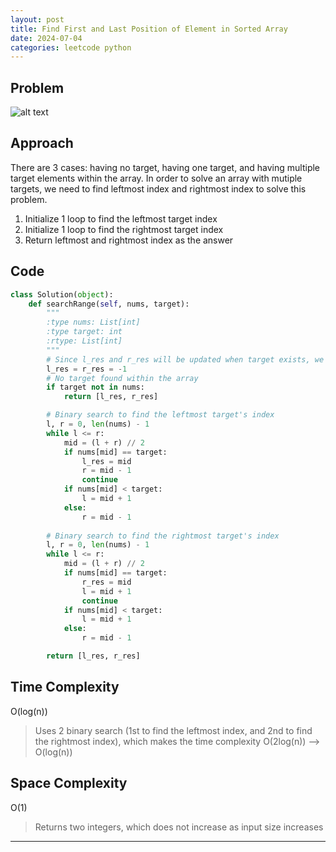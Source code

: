 ```yaml
---
layout: post
title: Find First and Last Position of Element in Sorted Array
date: 2024-07-04
categories: leetcode python
---
```


## Problem
![alt text](/blog/public/img/FindFirstandLastPositionofElementinSortedArray.png)

## Approach
 There are 3 cases: having no target, having one target, and having multiple target elements within the array. In order to solve an array with mutiple targets, we need to find leftmost index and rightmost index to solve this problem.

1. Initialize 1 loop to find the leftmost target index
2. Initialize 1 loop to find the rightmost target index  
3. Return leftmost and rightmost index as the answer

## Code
```python
class Solution(object):
    def searchRange(self, nums, target):
        """
        :type nums: List[int]
        :type target: int
        :rtype: List[int]
        """
        # Since l_res and r_res will be updated when target exists, we can intialize them as -1 for a case with no target within the array
        l_res = r_res = -1
        # No target found within the array
        if target not in nums:
            return [l_res, r_res]

        # Binary search to find the leftmost target's index
        l, r = 0, len(nums) - 1
        while l <= r:
            mid = (l + r) // 2
            if nums[mid] == target:
                l_res = mid
                r = mid - 1
                continue
            if nums[mid] < target:
                l = mid + 1
            else:
                r = mid - 1
        
        # Binary search to find the rightmost target's index
        l, r = 0, len(nums) - 1
        while l <= r:
            mid = (l + r) // 2
            if nums[mid] == target:
                r_res = mid
                l = mid + 1
                continue
            if nums[mid] < target:
                l = mid + 1
            else:
                r = mid - 1

        return [l_res, r_res]
```

## Time Complexity
O(log(n))
> Uses 2 binary search (1st to find the leftmost index, and 2nd to find the rightmost index), which makes the time complexity O(2log(n)) --> O(log(n))

## Space Complexity
O(1)
> Returns two integers, which does not increase as input size increases

---